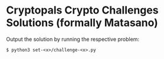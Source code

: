 # Cryptopals Crypto Challenges Solutions (formally Matasano)

Output the solution by running the respective problem:

```
$ python3 set-<x>/challenge-<x>.py
```
